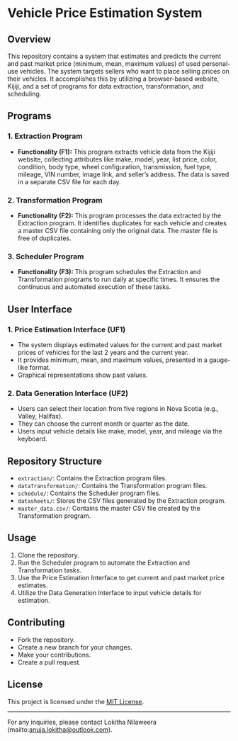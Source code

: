 # Vehicle Price Estimation System

## Overview

This repository contains a system that estimates and predicts the current and past market price (minimum, mean, maximum values) of used personal-use vehicles. The system targets sellers who want to place selling prices on their vehicles. It accomplishes this by utilizing a browser-based website, Kijiji, and a set of programs for data extraction, transformation, and scheduling.

## Programs

### 1. Extraction Program
- **Functionality (F1):** This program extracts vehicle data from the Kijiji website, collecting attributes like make, model, year, list price, color, condition, body type, wheel configuration, transmission, fuel type, mileage, VIN number, image link, and seller’s address. The data is saved in a separate CSV file for each day.

### 2. Transformation Program
- **Functionality (F2):** This program processes the data extracted by the Extraction program. It identifies duplicates for each vehicle and creates a master CSV file containing only the original data. The master file is free of duplicates.

### 3. Scheduler Program
- **Functionality (F3):** This program schedules the Extraction and Transformation programs to run daily at specific times. It ensures the continuous and automated execution of these tasks.

## User Interface

### 1. Price Estimation Interface (UF1)
- The system displays estimated values for the current and past market prices of vehicles for the last 2 years and the current year.
- It provides minimum, mean, and maximum values, presented in a gauge-like format.
- Graphical representations show past values.

### 2. Data Generation Interface (UF2)
- Users can select their location from five regions in Nova Scotia (e.g., Valley, Halifax).
- They can choose the current month or quarter as the date.
- Users input vehicle details like make, model, year, and mileage via the keyboard.

## Repository Structure

- `extraction/`: Contains the Extraction program files.
- `dataTransformation/`: Contains the Transformation program files.
- `schedule/`: Contains the Scheduler program files.
- `datasheets/`: Stores the CSV files generated by the Extraction program.
- `master_data.csv/`: Contains the master CSV file created by the Transformation program.

## Usage

1. Clone the repository.
2. Run the Scheduler program to automate the Extraction and Transformation tasks.
3. Use the Price Estimation Interface to get current and past market price estimates.
4. Utilize the Data Generation Interface to input vehicle details for estimation.

## Contributing

- Fork the repository.
- Create a new branch for your changes.
- Make your contributions.
- Create a pull request.

## License

This project is licensed under the [MIT License](LICENSE).

---

For any inquiries, please contact Lokitha Nilaweera (mailto:anuja.lokitha@outlook.com).
